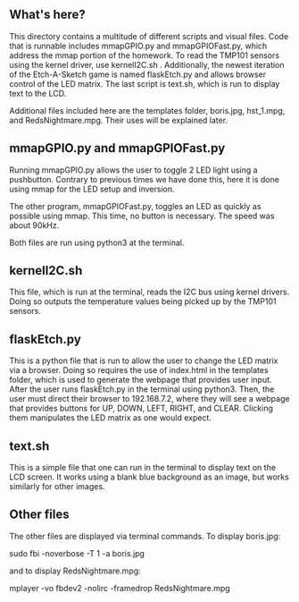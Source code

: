 ## What's here? 
This directory contains a multitude of different scripts and visual files. Code
that is runnable includes mmapGPIO.py and mmapGPIOFast.py, which address the mmap
portion of the homework. To read the TMP101 sensors using the kernel driver, use
kernelI2C.sh . Additionally, the newest iteration of the Etch-A-Sketch game is 
named flaskEtch.py and allows browser control of the LED matrix. The last script
is text.sh, which is run to display text to the LCD. 

Additional files included here are the templates folder, boris.jpg, hst_1.mpg, 
and RedsNightmare.mpg. Their uses will be explained later. 

## mmapGPIO.py and mmapGPIOFast.py
Running mmapGPIO.py allows the user to toggle 2 LED light using a pushbutton. 
Contrary to previous times we have done this, here it is done using mmap for the
LED setup and inversion.

The other program, mmapGPIOFast.py, toggles an LED as quickly as possible using
mmap. This time, no button is necessary. The speed was about 90kHz.

Both files are run using python3 at the terminal. 

## kernelI2C.sh
This file, which is run at the terminal, reads the I2C bus using kernel drivers. 
Doing so outputs the temperature values being picked up by the TMP101 sensors.

## flaskEtch.py
This is a python file that is run to allow the user to change the LED matrix via 
a browser. Doing so requires the use of index.html in the templates folder, which
is used to generate the webpage that provides user input. After the user runs 
flaskEtch.py in the terminal using python3. Then, the user must direct their 
browser to 192.168.7.2, where they will see a webpage that provides buttons for
UP, DOWN, LEFT, RIGHT, and CLEAR. Clicking them manipulates the LED matrix as 
one would expect. 

## text.sh
This is a simple file that one can run in the terminal to display text on 
the LCD screen. It works using a blank blue background as an image, but 
works similarly for other images. 

## Other files
The other files are displayed via terminal commands. To display boris.jpg:

sudo fbi -noverbose -T 1 -a boris.jpg

and to display RedsNightmare.mpg:

mplayer -vo fbdev2 -nolirc -framedrop RedsNightmare.mpg